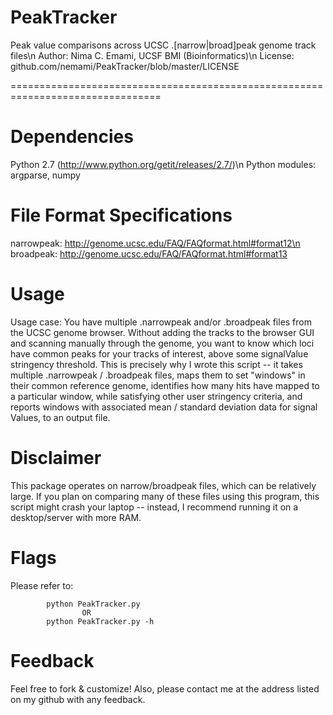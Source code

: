 PeakTracker
================================================================================

Peak value comparisons across UCSC .[narrow|broad]peak genome track files\n
Author: Nima C. Emami, UCSF BMI (Bioinformatics)\n
License: github.com/nemami/PeakTracker/blob/master/LICENSE

================================================================================

Dependencies
============

Python 2.7      (http://www.python.org/getit/releases/2.7/)\n
Python modules: argparse, numpy

File Format Specifications
==========================

narrowpeak:     http://genome.ucsc.edu/FAQ/FAQformat.html#format12\n
broadpeak:      http://genome.ucsc.edu/FAQ/FAQformat.html#format13

Usage
=====

Usage case: You have multiple .narrowpeak and/or .broadpeak files from the
            UCSC genome browser. Without adding the tracks to the browser
            GUI and scanning manually through the genome, you want to know
            which loci have common peaks for your tracks of interest, above
            some signalValue stringency threshold. This is precisely why I
            wrote this script -- it takes multiple .narrowpeak / .broadpeak
            files, maps them to set "windows" in their common reference genome,
            identifies how many hits have mapped to a particular window, while
            satisfying other user stringency criteria, and reports windows
            with associated mean / standard deviation data for signal Values,
            to an output file.

Disclaimer
==========

This package operates on narrow/broadpeak files, which can be relatively large.
If you plan on comparing many of these files using this program, this script 
might crash your laptop -- instead, I recommend running it on a desktop/server 
with more RAM.

Flags
=====

Please refer to:

            python PeakTracker.py
                    OR
            python PeakTracker.py -h

Feedback
========

Feel free to fork & customize! Also, please contact me at the address listed 
on my github with any feedback.